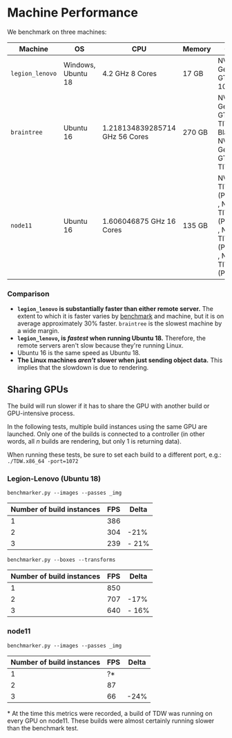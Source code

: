 # Machine Performance

We benchmark on three machines:

| Machine         | OS                 | CPU                            | Memory | GPU                                                          | Display  |
| --------------- | ------------------ | ------------------------------ | ------ | ------------------------------------------------------------ | -------- |
| `legion_lenovo` | Windows, Ubuntu 18 | 4.2 GHz 8 Cores                | 17 GB  | NVIDIA GeForce GTX 1080                                      | Yes      |
| `braintree`     | Ubuntu 16          | 1.218134839285714 GHz 56 Cores | 270 GB | NVIDIA  GeForce GTX TITAN Black , NVIDIA  GeForce GTX TITAN  | Headless |
| `node11`        | Ubuntu 16          | 1.606046875 GHz 16 Cores       | 135 GB | NVIDIA  TITAN X (Pascal) , NVIDIA  TITAN X (Pascal) , NVIDIA  TITAN X (Pascal) , NVIDIA  TITAN X (Pascal) | Headless |

### Comparison

- **`legion_lenovo` is substantially faster than either remote server.** The extent to which it is faster varies by [benchmark](benchmark.md) and machine, but it is on average approximately 30% faster. `braintree` is the slowest machine by a wide margin.
- **`legion_lenovo`, is _fastest_ when running Ubuntu 18.** Therefore, the remote servers aren't slow because they're running Linux.
- Ubuntu 16 is the same speed as Ubuntu 18.
- **The Linux machines _aren't_ slower when just sending object data.**  This implies that the slowdown is due to rendering.

## Sharing GPUs

The build will run slower if it has to share the GPU with another build or GPU-intensive process.

In the following tests, multiple build instances using the same GPU are launched. Only one of the builds is connected to a controller (in other words, all _n_ builds are rendering, but only 1 is returning data).

When running these tests, be sure to set each build to a different port, e.g.: `./TDW.x86_64 -port=1072`

### Legion-Lenovo (Ubuntu 18)

`benchmarker.py --images --passes _img`

| Number of build instances | FPS | Delta |
| --- | --- | --- |
| 1 | 386 | |
| 2 | 304 | -21% |
| 3 | 239 | - 21% |

`benchmarker.py --boxes --transforms`

| Number of build instances | FPS | Delta |
| --- | --- | --- |
| 1 | 850 | |
| 2 | 707 | -17% |
| 3 | 640 | - 16% |

### node11

`benchmarker.py --images --passes _img`

| Number of build instances | FPS | Delta |
| --- | --- | --- |
| 1 | ?\* | |
| 2 | 87 |  |
| 3 | 66 | -24% |

\* At the time this metrics were recorded, a build of TDW was running on every GPU on node11. These builds were almost certainly running slower than the benchmark test.
